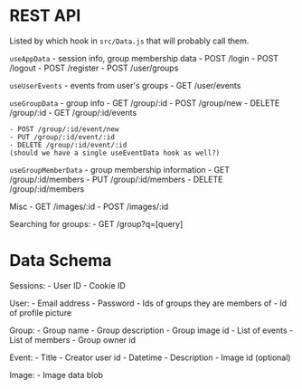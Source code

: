 # REST API

Listed by which hook in `src/Data.js` that will probably call them.

`useAppData` - session info, group membership data
    - POST /login
    - POST /logout
    - POST /register
    - POST /user/groups

`useUserEvents` - events from user's groups
    - GET /user/events

`useGroupData` - group info
    - GET /group/:id
    - POST /group/new
    - DELETE /group/:id
    - GET /group/:id/events

    - POST /group/:id/event/new
    - PUT /group/:id/event/:id
    - DELETE /group/:id/event/:id
    (should we have a single useEventData hook as well?)

`useGroupMemberData` - group membership information
    - GET /group/:id/members
    - PUT /group/:id/members
    - DELETE /group/:id/members

Misc
    - GET /images/:id
    - POST /images/:id

Searching for groups:
    - GET /group?q=[query]

# Data Schema

Sessions:
    - User ID
    - Cookie ID

User:
    - Email address
    - Password
    - Ids of groups they are members of
    - Id of profile picture

Group:
    - Group name
    - Group description
    - Group image id
    - List of events
    - List of members
    - Group owner id

Event:
    - Title
    - Creator user id
    - Datetime
    - Description
    - Image id (optional)

Image:
    - Image data blob
